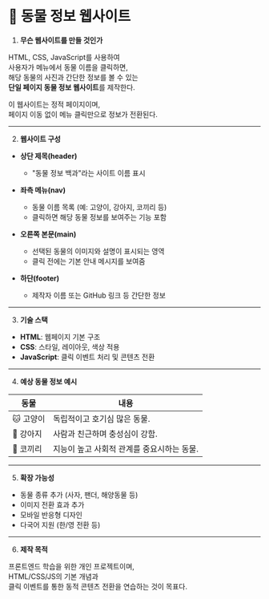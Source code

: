 # 🐾 동물 정보 웹사이트

1. **무슨 웹사이트를 만들 것인가**

HTML, CSS, JavaScript를 사용하여  
사용자가 메뉴에서 동물 이름을 클릭하면,  
해당 동물의 사진과 간단한 정보를 볼 수 있는  
**단일 페이지 동물 정보 웹사이트**를 제작한다.

이 웹사이트는 정적 페이지이며,  
페이지 이동 없이 메뉴 클릭만으로 정보가 전환된다.

---

2. **웹사이트 구성**

- **상단 제목(header)**  
  - "동물 정보 백과"라는 사이트 이름 표시

- **좌측 메뉴(nav)**  
  - 동물 이름 목록 (예: 고양이, 강아지, 코끼리 등)
  - 클릭하면 해당 동물 정보를 보여주는 기능 포함

- **오른쪽 본문(main)**  
  - 선택된 동물의 이미지와 설명이 표시되는 영역
  - 클릭 전에는 기본 안내 메시지를 보여줌

- **하단(footer)**  
  - 제작자 이름 또는 GitHub 링크 등 간단한 정보

---

3. **기술 스택**

- **HTML**: 웹페이지 기본 구조
- **CSS**: 스타일, 레이아웃, 색상 적용
- **JavaScript**: 클릭 이벤트 처리 및 콘텐츠 전환

---

4. **예상 동물 정보 예시**

| 동물 | 내용 |
|------|------|
| 🐱 고양이 | 독립적이고 호기심 많은 동물. |
| 🐶 강아지 | 사람과 친근하며 충성심이 강함. |
| 🐘 코끼리 | 지능이 높고 사회적 관계를 중요시하는 동물. |

---

5. **확장 가능성**

- 동물 종류 추가 (사자, 팬더, 해양동물 등)
- 이미지 전환 효과 추가
- 모바일 반응형 디자인
- 다국어 지원 (한/영 전환 등)

---

6. **제작 목적**

프론트엔드 학습을 위한 개인 프로젝트이며,  
HTML/CSS/JS의 기본 개념과  
클릭 이벤트를 통한 동적 콘텐츠 전환을 연습하는 것이 목표다.
